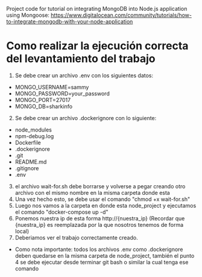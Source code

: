 Project code for tutorial on integrating MongoDB into Node.js application using Mongoose: https://www.digitalocean.com/community/tutorials/how-to-integrate-mongodb-with-your-node-application

# Como realizar la ejecución correcta del levantamiento del trabajo
1. Se debe crear un archivo .env con los siguientes datos:
- MONGO_USERNAME=sammy
- MONGO_PASSWORD=your_password
- MONGO_PORT=27017
- MONGO_DB=sharkinfo
2. Se debe crear un archivo .dockerignore con lo siguiente:
- node_modules
- npm-debug.log
- Dockerfile
- .dockerignore
- .git
- README.md
- .gitignore
- .env
3. el archivo wait-for.sh debe borrarse y volverse a pegar creando otro archivo con el mismo nombre en la misma carpeta donde esta
4. Una vez hecho esto, se debe usar el comando "chmod +x wait-for.sh"
5. Luego nos vamos a la carpeta en donde esta node_project y ejecutamos el comando "docker-compose up -d"
6. Ponemos nuestra ip de esta forma http://{nuestra_ip}  (Recordar que {nuestra_ip} es reemplazada por la que nosotros tenemos de forma local)
7. Deberiamos ver el trabajo correctamente creado.
- Como nota importante: todos los archivos .env como .dockerignore deben quedarse en la misma carpeta de node_project, también el punto 4 se debe ejecutar desde terminar git bash o similar la cual tenga ese comando
